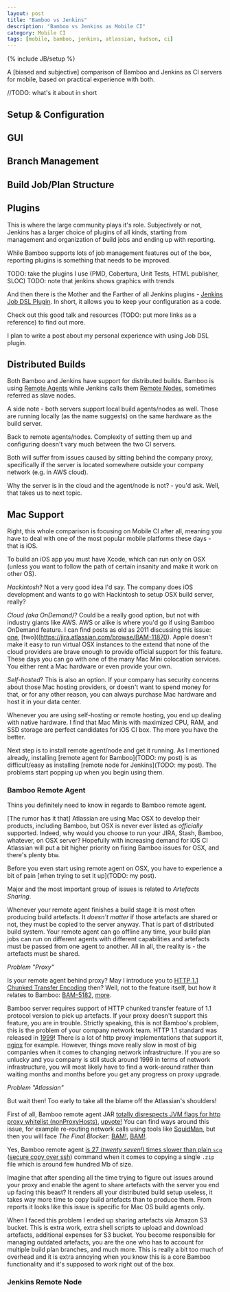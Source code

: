```yaml
---
layout: post
title: "Bamboo vs Jenkins"
description: "Bamboo vs Jenkins as Mobile CI"
category: Mobile CI
tags: [mobile, bamboo, jenkins, atlassian, hudson, ci]
---
```

{% include JB/setup %}

A [biased and subjective] comparison of Bamboo and Jenkins as CI servers for mobile, based on practical experience with both.

<!--more-->

//TODO: what's it about in short

## Setup & Configuration

## GUI

## Branch Management

## Build Job/Plan Structure

## Plugins
This is where the large community plays it's role. Subjectively or not, Jenkins has a larger choice of plugins of all kinds, starting from management and organization of build jobs and ending up with reporting.

While Bamboo supports lots of job management features out of the box, reporting plugins is something that needs to be improved.

TODO: take the plugins I use (PMD, Cobertura, Unit Tests, HTML publisher, SLOC)
TODO: note that jenkins shows graphics with trends

And then there is the Mother and the Farther of all Jenkins plugins - [Jenkins Job DSL Plugin](). In short, it allows you to keep your configuration as a code.

Check out this good talk and resources (TODO: put more links as a reference) to find out more.

I plan to write a post about my personal experience with using Job DSL plugin.

## Distributed Builds
Both Bamboo and Jenkins have support for distributed builds. Bamboo is using [Remote Agents](https://confluence.atlassian.com/display/BAMBOO/Bamboo+remote+agent+installation+guide) while Jenkins calls them [Remote Nodes](https://wiki.jenkins-ci.org/display/JENKINS/Distributed+builds ), sometimes referred as slave nodes.

A side note - both servers support local build agents/nodes as well. Those are running locally (as the name suggests) on the same hardware as the build server.

Back to remote agents/nodes. Complexity of setting them up and configuring doesn't vary much between the two CI servers.

Both will suffer from issues caused by sitting behind the company proxy, specifically if the server is located somewhere outside your company network (e.g. in AWS cloud).

Why the server is in the cloud and the agent/node is not? - you'd ask. Well, that takes us to next topic.

## Mac Support
Right, this whole comparison is focusing on Mobile CI after all, meaning you have to deal with one of the most popular mobile platforms these days - that is iOS.

To build an iOS app you must have Xcode, which can run only on OSX (unless you want to follow the path of certain insanity and make it work on other OS).

_Hackintosh_? Not a very good idea I'd say. The company does iOS development and wants to go with Hackintosh to setup OSX build server, really?

_Cloud (aka OnDemand)_? Could be a really good option, but not with industry giants like AWS. AWS or alike is where you'd go if using Bamboo OnDemand feature. I can find posts as old as 2011 discussing this issue: [one](https://answers.atlassian.com/questions/22655/bamboo-mac-agent), [two]((https://jira.atlassian.com/browse/BAM-11870). Apple doesn't make it easy to run virtual OSX instances to the extend that none of the cloud providers are brave enough to provide official support for this feature. These days you can go with one of the many Mac Mini colocation services. You either rent a Mac hardware or even provide your own.

_Self-hosted_? This is also an option. If your company has security concerns about those Mac hosting providers, or doesn't want to spend money for that, or for any other reason, you can always purchase Mac hardware and host it in your data center.

Whenever you are using self-hosting or remote hosting, you end up dealing with native hardware. I find that Mac Minis with maximized CPU, RAM, and SSD storage are perfect candidates for iOS CI box. The more you have the better.

Next step is to install remote agent/node and get it running. As I mentioned already, installing [remote agent for Bamboo](TODO: my post) is as difficult/easy as installing [remote node for Jenkins](TODO: my post). The problems start popping up when you begin using them.

### Bamboo Remote Agent
Thins you definitely need to know in regards to Bamboo remote agent.

[The rumor has it that] Atlassian are using Mac OSX to develop their products, including Bamboo, but OSX is never ever listed as _officially_ supported. Indeed, why would you choose to run your JIRA, Stash, Bamboo, whatever, on OSX server? Hopefully with increasing demand for iOS CI Atlassian will put a bit higher priority on fixing Bamboo issues for OSX, and there's plenty btw.

Before you even start using remote agent on OSX, you have to experience a bit of pain [when trying to set it up](TODO: my post).

Major and the most important group of issues is related to *Artefacts Sharing*.

Whenever your remote agent finishes a build stage it is most often producing build artefacts. It _doesn't matter_ if those artefacts are shared or not, they must be copied to the server anyway. That is part of distributed build system. Your remote agent can go offline any time, your build plan jobs can run on different agents with different capabilities and artefacts must be passed from one agent to another. All in all, the reality is - the artefacts must be shared.

_Problem "Proxy"_

Is your remote agent behind proxy? May I introduce you to [HTTP 1.1 Chunked Transfer Encoding](http://en.wikipedia.org/wiki/Chunked_transfer_encoding) then? Well, not to the feature itself, but how it relates to Bamboo: [BAM-5182](https://jira.atlassian.com/browse/BAM-5182), [more](https://confluence.atlassian.com/pages/viewpage.action?pageId=420971598).

Bamboo server requires support of HTTP chunked transfer feature of 1.1 protocol version to pick up artefacts. If your proxy doesn't support this feature, you are in trouble. Strictly speaking, this is not Bamboo's problem, this is the problem of your company network team. HTTP 1.1 standard was released in [1999](http://www.w3.org/Protocols/rfc2616/rfc2616.html)! There is a lot of http proxy implementations that support it, [nginx](http://nginx.org/en/) for example. However, things move really slow in most of big companies when it comes to changing network infrastructure. If you are so unlucky and you company is still stuck around 1999 in terms of network infrastructure, you will most likely have to find a work-around rather than waiting months and months before you get any progress on proxy upgrade.

_Problem "Atlassian"_

But wait then! Too early to take all the blame off the Atlassian's shoulders!

First of all, Bamboo remote agent JAR [totally disrespects JVM flags for http proxy whitelist (nonProxyHosts)](https://answers.atlassian.com/questions/75941/remote-agent-not-honoring-the-dhttp-nonproxyhosts-parameter), [upvote!](https://jira.atlassian.com/browse/BAM-12041) You can find ways around this issue, for example re-routing network calls using tools like [SquidMan](http://squidman.net/squidman/), but then you will face *The Final Blocker*: [BAM!](https://jira.atlassian.com/browse/BAM-8111), [BAM!](https://jira.atlassian.com/browse/BAM-8226).

Yes, Bamboo remote agent [is 27 (_twenty seven!_) times slower than plain `scp`](https://jira.atlassian.com/browse/BAM-8111?focusedCommentId=622466&page=com.atlassian.jira.plugin.system.issuetabpanels:comment-tabpanel#comment-622466) ([secure copy over ssh](http://en.wikipedia.org/wiki/Secure_copy)) command when it comes to copying a single `.zip` file which is around few hundred Mb of size.

Imagine that after spending all the time trying to figure out issues around your proxy and enable the agent to share artefacts with the server you end up facing this beast? It renders all your distributed build setup useless, it takes way more time to copy build artefacts than to produce them. From reports it looks like this issue is specific for Mac OS build agents only.

When I faced this problem I ended up sharing artefacts via Amazon S3 bucket. This is extra work, extra shell scripts to upload and download artefacts, additional expenses for S3 bucket. You become responsible for managing outdated artefacts, you are the one who has to account for multiple build plan branches, and much more. This is really a bit too much of overhead and it is extra annoying when you know this is a core Bamboo functionality and it's supposed to work right out of the box.

### Jenkins Remote Node
